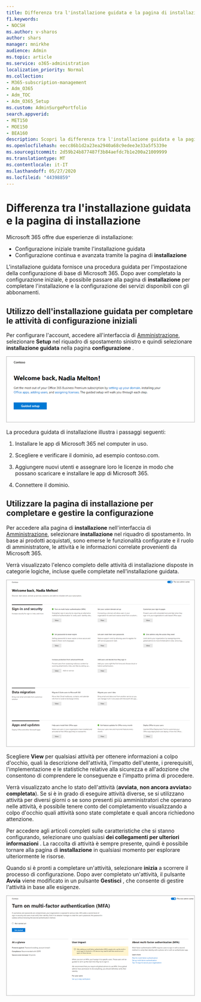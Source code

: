 ```yaml
---
title: Differenza tra l'installazione guidata e la pagina di installazione
f1.keywords:
- NOCSH
ms.author: v-sharos
author: shars
manager: mnirkhe
audience: Admin
ms.topic: article
ms.service: o365-administration
localization_priority: Normal
ms.collection:
- M365-subscription-management
- Adm_O365
- Adm_TOC
- Adm_O365_Setup
ms.custom: AdminSurgePortfolio
search.appverid:
- MET150
- MOE150
- BEA160
description: Scopri la differenza tra l'installazione guidata e la pagina di installazione.
ms.openlocfilehash: eecc86b1d2a23ea2940a68c9edee3e33a5f5339e
ms.sourcegitcommit: 2d59b24b877487f3b84aefdc7b1e200a21009999
ms.translationtype: MT
ms.contentlocale: it-IT
ms.lasthandoff: 05/27/2020
ms.locfileid: "44398859"
---
```

# <a name="difference-between-the-setup-wizard-and-the-setup-page"></a>Differenza tra l'installazione guidata e la pagina di installazione

Microsoft 365 offre due esperienze di installazione: 

- Configurazione iniziale tramite l'installazione guidata
- Configurazione continua e avanzata tramite la pagina di **installazione**

L'installazione guidata fornisce una procedura guidata per l'impostazione della configurazione di base di Microsoft 365. Dopo aver completato la configurazione iniziale, è possibile passare alla pagina di **installazione** per completare l'installazione e la configurazione dei servizi disponibili con gli abbonamenti.

## <a name="use-the-setup-wizard-to-complete-initial-setup-tasks"></a>Utilizzo dell'installazione guidata per completare le attività di configurazione iniziali

Per configurare l'account, accedere all'interfaccia di [Amministrazione](https://go.microsoft.com/fwlink/p/?linkid=2024339), selezionare **Setup** nel riquadro di spostamento sinistro e quindi selezionare **installazione guidata** nella pagina **configurazione** .

![Avviare l'installazione guidata di Microsoft 365 Apps for business](../../media/o365b-guided-setup.png)

La procedura guidata di installazione illustra i passaggi seguenti:

1. Installare le app di Microsoft 365 nel computer in uso.

2. Scegliere e verificare il dominio, ad esempio contoso.com.

3. Aggiungere nuovi utenti e assegnare loro le licenze in modo che possano scaricare e installare le app di Microsoft 365.

4. Connettere il dominio.

## <a name="use-the-setup-page-to-complete-and-manage-your-configuration"></a>Utilizzare la pagina di installazione per completare e gestire la configurazione

Per accedere alla pagina di **installazione** nell'interfaccia di [Amministrazione](https://go.microsoft.com/fwlink/p/?linkid=2024339), selezionare **installazione** nel riquadro di spostamento. In base ai prodotti acquistati, sono emerse le funzionalità configurate e il ruolo di amministratore, le attività e le informazioni correlate provenienti da Microsoft 365.

Verrà visualizzato l'elenco completo delle attività di installazione disposte in categorie logiche, incluse quelle completate nell'installazione guidata.

![Pagina di installazione di Microsoft 365 per le aziende](../../media/o365b-setup-page.png)

Scegliere **View** per qualsiasi attività per ottenere informazioni a colpo d'occhio, quali la descrizione dell'attività, l'impatto dell'utente, i prerequisiti, l'implementazione e le statistiche relative alla sicurezza e all'adozione che consentono di comprendere le conseguenze e l'impatto prima di procedere.

Verrà visualizzato anche lo stato dell'attività (**avviata**, **non ancora avviata**o **completata**). Se si è in grado di eseguire attività diverse, se si utilizzano attività per diversi giorni o se sono presenti più amministratori che operano nelle attività, è possibile tenere conto del completamento visualizzando a colpo d'occhio quali attività sono state completate e quali ancora richiedono attenzione. 

Per accedere agli articoli completi sulle caratteristiche che si stanno configurando, selezionare uno qualsiasi **dei collegamenti per ulteriori informazioni** . La raccolta di attività è sempre presente, quindi è possibile tornare alla pagina di **installazione** in qualsiasi momento per esplorare ulteriormente le risorse.

Quando si è pronti a completare un'attività, selezionare **inizia** a scorrere il processo di configurazione. Dopo aver completato un'attività, il pulsante **Avvia** viene modificato in un pulsante **Gestisci** , che consente di gestire l'attività in base alle esigenze.

![Visualizzazione delle attività in cui vengono visualizzate le informazioni a colpo d'occhio](../../media/o365b-at-a-glance.png)
